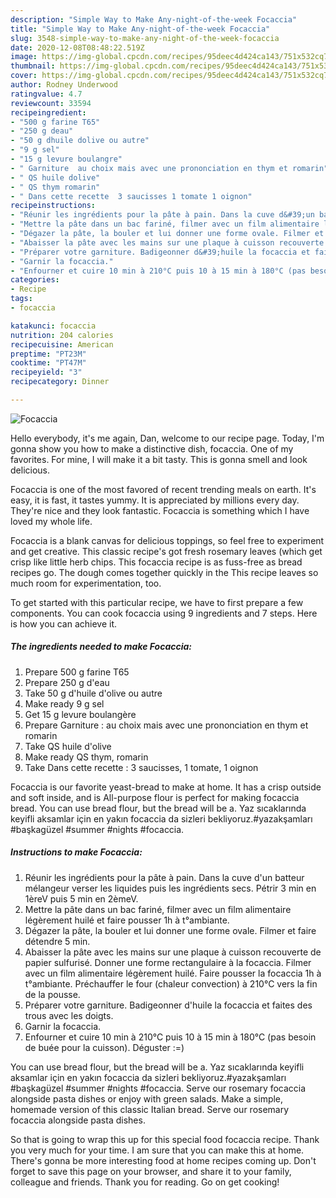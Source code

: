 ```yaml
---
description: "Simple Way to Make Any-night-of-the-week Focaccia"
title: "Simple Way to Make Any-night-of-the-week Focaccia"
slug: 3548-simple-way-to-make-any-night-of-the-week-focaccia
date: 2020-12-08T08:48:22.519Z
image: https://img-global.cpcdn.com/recipes/95deec4d424ca143/751x532cq70/focaccia-photo-principale-de-la-recette.jpg
thumbnail: https://img-global.cpcdn.com/recipes/95deec4d424ca143/751x532cq70/focaccia-photo-principale-de-la-recette.jpg
cover: https://img-global.cpcdn.com/recipes/95deec4d424ca143/751x532cq70/focaccia-photo-principale-de-la-recette.jpg
author: Rodney Underwood
ratingvalue: 4.7
reviewcount: 33594
recipeingredient:
- "500 g farine T65"
- "250 g deau"
- "50 g dhuile dolive ou autre"
- "9 g sel"
- "15 g levure boulangre"
- " Garniture  au choix mais avec une prononciation en thym et romarin"
- " QS huile dolive"
- " QS thym romarin"
- " Dans cette recette  3 saucisses 1 tomate 1 oignon"
recipeinstructions:
- "Réunir les ingrédients pour la pâte à pain. Dans la cuve d&#39;un batteur mélangeur verser les liquides puis les ingrédients secs. Pétrir 3 min en 1èreV puis 5 min en 2èmeV."
- "Mettre la pâte dans un bac fariné, filmer avec un film alimentaire légèrement huilé et faire pousser 1h à t°ambiante."
- "Dégazer la pâte, la bouler et lui donner une forme ovale. Filmer et faire détendre 5 min."
- "Abaisser la pâte avec les mains sur une plaque à cuisson recouverte de papier sulfurisé. Donner une forme rectangulaire à la focaccia. Filmer avec un film alimentaire légèrement huilé. Faire pousser la focaccia 1h à t°ambiante. Préchauffer le four (chaleur convection) à 210°C vers la fin de la pousse."
- "Préparer votre garniture. Badigeonner d&#39;huile la focaccia et faites des trous avec les doigts."
- "Garnir la focaccia."
- "Enfourner et cuire 10 min à 210°C puis 10 à 15 min à 180°C (pas besoin de buée pour la cuisson). Déguster :=)"
categories:
- Recipe
tags:
- focaccia

katakunci: focaccia 
nutrition: 204 calories
recipecuisine: American
preptime: "PT23M"
cooktime: "PT47M"
recipeyield: "3"
recipecategory: Dinner

---
```



![Focaccia](https://img-global.cpcdn.com/recipes/95deec4d424ca143/751x532cq70/focaccia-photo-principale-de-la-recette.jpg)

Hello everybody, it's me again, Dan, welcome to our recipe page. Today, I'm gonna show you how to make a distinctive dish, focaccia. One of my favorites. For mine, I will make it a bit tasty. This is gonna smell and look delicious.

Focaccia is one of the most favored of recent trending meals on earth. It's easy, it is fast, it tastes yummy. It is appreciated by millions every day. They're nice and they look fantastic. Focaccia is something which I have loved my whole life.

Focaccia is a blank canvas for delicious toppings, so feel free to experiment and get creative. This classic recipe&#39;s got fresh rosemary leaves (which get crisp like little herb chips. This focaccia recipe is as fuss-free as bread recipes go. The dough comes together quickly in the This recipe leaves so much room for experimentation, too.


To get started with this particular recipe, we have to first prepare a few components. You can cook focaccia using 9 ingredients and 7 steps. Here is how you can achieve it.

<!--inarticleads1-->

##### The ingredients needed to make Focaccia:

1. Prepare 500 g farine T65
1. Prepare 250 g d&#39;eau
1. Take 50 g d&#39;huile d&#39;olive ou autre
1. Make ready 9 g sel
1. Get 15 g levure boulangère
1. Prepare  Garniture : au choix mais avec une prononciation en thym et romarin
1. Take  QS huile d&#39;olive
1. Make ready  QS thym, romarin
1. Take  Dans cette recette : 3 saucisses, 1 tomate, 1 oignon


Focaccia is our favorite yeast-bread to make at home. It has a crisp outside and soft inside, and is All-purpose flour is perfect for making focaccia bread. You can use bread flour, but the bread will be a. Yaz sıcaklarında keyifli aksamlar için en yakın focaccia da sizleri bekliyoruz.#yazakşamları #başkagüzel #summer #nights #focaccia. 

<!--inarticleads2-->

##### Instructions to make Focaccia:

1. Réunir les ingrédients pour la pâte à pain. Dans la cuve d&#39;un batteur mélangeur verser les liquides puis les ingrédients secs. Pétrir 3 min en 1èreV puis 5 min en 2èmeV.
1. Mettre la pâte dans un bac fariné, filmer avec un film alimentaire légèrement huilé et faire pousser 1h à t°ambiante.
1. Dégazer la pâte, la bouler et lui donner une forme ovale. Filmer et faire détendre 5 min.
1. Abaisser la pâte avec les mains sur une plaque à cuisson recouverte de papier sulfurisé. Donner une forme rectangulaire à la focaccia. Filmer avec un film alimentaire légèrement huilé. Faire pousser la focaccia 1h à t°ambiante. Préchauffer le four (chaleur convection) à 210°C vers la fin de la pousse.
1. Préparer votre garniture. Badigeonner d&#39;huile la focaccia et faites des trous avec les doigts.
1. Garnir la focaccia.
1. Enfourner et cuire 10 min à 210°C puis 10 à 15 min à 180°C (pas besoin de buée pour la cuisson). Déguster :=)


You can use bread flour, but the bread will be a. Yaz sıcaklarında keyifli aksamlar için en yakın focaccia da sizleri bekliyoruz.#yazakşamları #başkagüzel #summer #nights #focaccia. Serve our rosemary focaccia alongside pasta dishes or enjoy with green salads. Make a simple, homemade version of this classic Italian bread. Serve our rosemary focaccia alongside pasta dishes. 

So that is going to wrap this up for this special food focaccia recipe. Thank you very much for your time. I am sure that you can make this at home. There's gonna be more interesting food at home recipes coming up. Don't forget to save this page on your browser, and share it to your family, colleague and friends. Thank you for reading. Go on get cooking!
